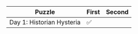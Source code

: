 | Puzzle                                 | First | Second |
|----------------------------------------|-------|--------|
| Day 1: Historian Hysteria              |   ✅   |      |

